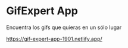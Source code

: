 # GifExpert App

Encuentra los gifs que quieras en un sólo lugar

https://gif-expert-app-1901.netlify.app/
